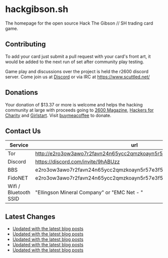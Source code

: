 # hackgibson.sh
The homepage for the open source Hack The Gibson // SH trading card game.


## Contributing

To add your card just submit a pull request with your card's front art, it would be added to the next run of set after community play testing.

Game play and discussions over the project is held the r2600 discord server. Come join us at [Discord](https://discord.com/invite/9hABUzz) or via IRC at https://www.scuttled.net/


## Donations

Your donation of $13.37 or more is welcome and helps the hacking community at large with proceeds going to [2600 Magazine](https://2600.com/), [Hackers for Charity](https://hackersforcharity.org) and [Girlstart](https://girlstart.org).  Visit [buymeacoffee](https://www.buymeacoffee.com/hackgibson.sh) to donate.


## Contact Us

Service | url
-|-
Tor | http://e2ro3ow3awo7r2favn24n65ycc2qmzkoayn5r57e3f56nvjwdcgg32ad.onion
Discord | https://discord.com/invite/9hABUzz
BBS | e2ro3ow3awo7r2favn24n65ycc2qmzkoayn5r57e3f56nvjwdcgg32ad.onion:23
FidoNET | e2ro3ow3awo7r2favn24n65ycc2qmzkoayn5r57e3f56nvjwdcgg32ad.onion:24554
Wifi / Bluetooth SSID | "Ellingson Mineral Company" or "EMC Net - <fidonet address>"

## Latest Changes
<!-- BLOG-POST-LIST:START -->
- [Updated with the latest blog posts](https://github.com/DFW2600/hackgibson.sh/commit/880fe6c0dcad08a6b03ead74ea5f726a139de7dd)
- [Updated with the latest blog posts](https://github.com/DFW2600/hackgibson.sh/commit/f6cde900a4ded095315f962f8691bcb1e442dff3)
- [Updated with the latest blog posts](https://github.com/DFW2600/hackgibson.sh/commit/9a1df2c0ae3892295e4bf3b2a74b5b3ddd3613d2)
- [Updated with the latest blog posts](https://github.com/DFW2600/hackgibson.sh/commit/636615b0ba6a7264cd85b6d91190c27a5f890ac5)
- [Updated with the latest blog posts](https://github.com/DFW2600/hackgibson.sh/commit/c44a8bf0a81bb5713e955166cd93e55a417a2fe9)
<!-- BLOG-POST-LIST:END -->
